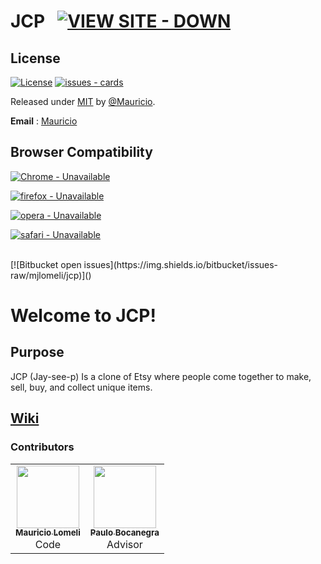 # JCP &nbsp; [![VIEW SITE - DOWN](https://img.shields.io/badge/VIEW_SITE-DOWN-critical?style=for-the-badge&logo=github)](https://)

## License
[![License](https://img.shields.io/badge/License-MIT-blue)](#license)
[![issues - cards](https://img.shields.io/github/issues/mjlomeli/cards)](https://github.com/mjlomeli/cards/issues)

Released under [MIT](/LICENSE) by [@Mauricio](https://github.com/mjlomeli).

**Email** : [Mauricio](mailto:developer.mauricio.jr.lomeli@gmail.com)


## Browser Compatibility
[![Chrome - Unavailable](https://img.shields.io/badge/Chrome-Unavailable-critical?style=for-the-badge&logo=google+chrome)](https://www.google.com/chrome/)

[![firefox - Unavailable](https://img.shields.io/badge/firefox-Unavailable-critical?style=for-the-badge&logo=firefox)](https://www.mozilla.org/)

[![opera - Unavailable](https://img.shields.io/badge/opera-Unavailable-critical?style=for-the-badge&logo=opera&logoColor=red)](https://www.opera.com/)

[![safari - Unavailable](https://img.shields.io/badge/safari-Unavailable-critical?style=for-the-badge&logo=safari&logoColor=blue)](https://www.apple.com/safari/)



<br>
[![Bitbucket open issues](https://img.shields.io/bitbucket/issues-raw/mjlomeli/jcp)]()

# Welcome to JCP!

## Purpose

JCP (Jay-see-p) Is a clone of Etsy where people come together to make, sell, buy, and collect unique items.


## [Wiki](https://github.com/mjlomeli/jcp/wiki)


### Contributors

<table>
  <tr>
      <td id="mauricio" align="center">
         <a href="https://github.com/mjlomeli">
         <img src="https://avatars.githubusercontent.com/u/46548793?v=4" width="100px;" alt=""/><br />
         <sub><b>Mauricio Lomeli</b></sub></a><br />
         <label>Code</label>
      </td>
      <td id="paulo" align="center">
         <a href="https://www.linkedin.com/in/paulo-bocanegra">
         <img src="https://secure.gravatar.com/avatar/c90a96bff8b9b6d8b373f26e17851899?secure=true&size=300" width="100px;" alt=""/><br />
         <sub><b>Paulo Bocanegra</b></sub></a><br />
         <label>Advisor</label>
      </td>
   </tr>
</table>
